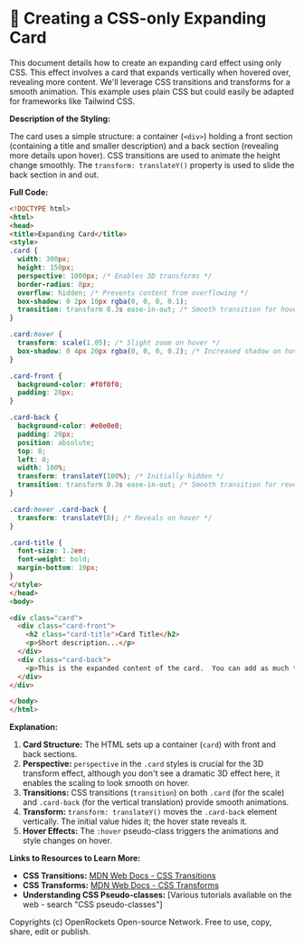 # 🐞 Creating a CSS-only Expanding Card


This document details how to create an expanding card effect using only CSS.  This effect involves a card that expands vertically when hovered over, revealing more content. We'll leverage CSS transitions and transforms for a smooth animation.  This example uses plain CSS but could easily be adapted for frameworks like Tailwind CSS.

**Description of the Styling:**

The card uses a simple structure: a container (`<div>`) holding a front section (containing a title and smaller description) and a back section (revealing more details upon hover). CSS transitions are used to animate the height change smoothly.  The `transform: translateY()` property is used to slide the back section in and out.


**Full Code:**

```html
<!DOCTYPE html>
<html>
<head>
<title>Expanding Card</title>
<style>
.card {
  width: 300px;
  height: 150px;
  perspective: 1000px; /* Enables 3D transforms */
  border-radius: 8px;
  overflow: hidden; /* Prevents content from overflowing */
  box-shadow: 0 2px 10px rgba(0, 0, 0, 0.1);
  transition: transform 0.3s ease-in-out; /* Smooth transition for hover effect */
}

.card:hover {
  transform: scale(1.05); /* Slight zoom on hover */
  box-shadow: 0 4px 20px rgba(0, 0, 0, 0.2); /* Increased shadow on hover */
}

.card-front {
  background-color: #f0f0f0;
  padding: 20px;
}

.card-back {
  background-color: #e0e0e0;
  padding: 20px;
  position: absolute;
  top: 0;
  left: 0;
  width: 100%;
  transform: translateY(100%); /* Initially hidden */
  transition: transform 0.3s ease-in-out; /* Smooth transition for reveal */
}

.card:hover .card-back {
  transform: translateY(0); /* Reveals on hover */
}

.card-title {
  font-size: 1.2em;
  font-weight: bold;
  margin-bottom: 10px;
}
</style>
</head>
<body>

<div class="card">
  <div class="card-front">
    <h2 class="card-title">Card Title</h2>
    <p>Short description...</p>
  </div>
  <div class="card-back">
    <p>This is the expanded content of the card.  You can add as much text or other elements here as you need.</p>
  </div>
</div>

</body>
</html>
```

**Explanation:**

1. **Card Structure:**  The HTML sets up a container (`card`) with front and back sections.
2. **Perspective:**  `perspective` in the `.card` styles is crucial for the 3D transform effect, although you don't see a dramatic 3D effect here, it enables the scaling to look smooth on hover.
3. **Transitions:** CSS transitions (`transition`) on both `.card` (for the scale) and `.card-back` (for the vertical translation) provide smooth animations.
4. **Transform:** `transform: translateY()` moves the `.card-back` element vertically.  The initial value hides it; the hover state reveals it.
5. **Hover Effects:** The `:hover` pseudo-class triggers the animations and style changes on hover.


**Links to Resources to Learn More:**

* **CSS Transitions:** [MDN Web Docs - CSS Transitions](https://developer.mozilla.org/en-US/docs/Web/CSS/transition)
* **CSS Transforms:** [MDN Web Docs - CSS Transforms](https://developer.mozilla.org/en-US/docs/Web/CSS/transform)
* **Understanding CSS Pseudo-classes:** [Various tutorials available on the web - search "CSS pseudo-classes"]

Copyrights (c) OpenRockets Open-source Network. Free to use, copy, share, edit or publish.

